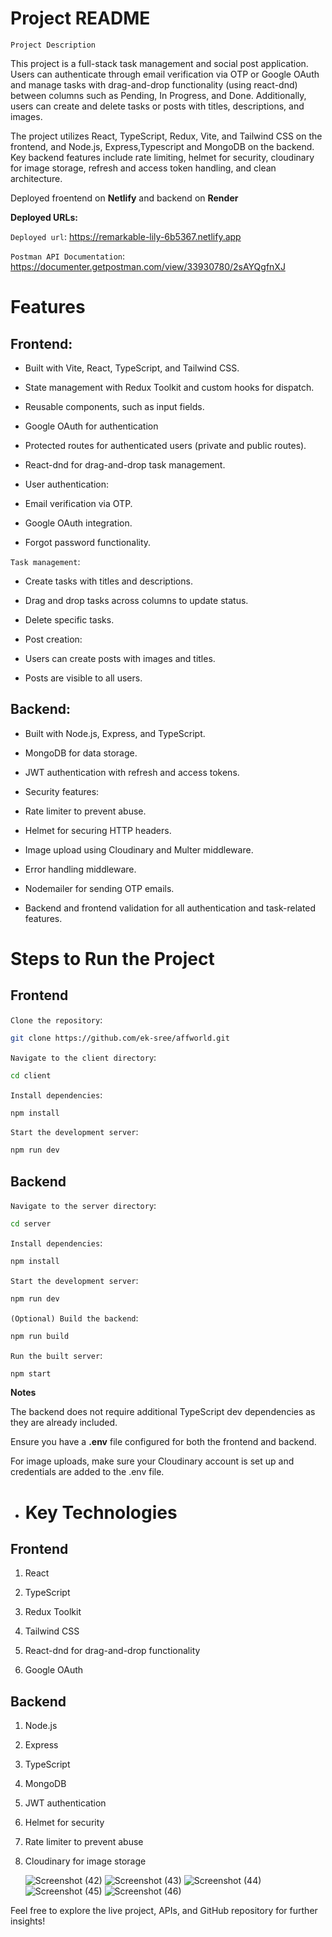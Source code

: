 # **Project README**

`Project Description`

This project is a full-stack task management and social post application. Users can authenticate through email verification via OTP or Google OAuth and manage tasks with drag-and-drop functionality (using react-dnd) between columns such as Pending, In Progress, and Done. Additionally, users can create and delete tasks or posts with titles, descriptions, and images.

The project utilizes React, TypeScript, Redux, Vite, and Tailwind CSS on the frontend, and Node.js, Express,Typescript and MongoDB on the backend. Key backend features include rate limiting, helmet for security, cloudinary for image storage, refresh and access token handling, and clean architecture.

Deployed froentend on **Netlify** and backend on **Render**

**Deployed URLs:**

``Deployed url``: https://remarkable-lily-6b5367.netlify.app

``Postman API Documentation``: https://documenter.getpostman.com/view/33930780/2sAYQgfnXJ


# Features

## Frontend:

- Built with Vite, React, TypeScript, and Tailwind CSS.

- State management with Redux Toolkit and custom hooks for dispatch.

- Reusable components, such as input fields.

- Google OAuth for authentication

- Protected routes for authenticated users (private and public routes).

- React-dnd for drag-and-drop task management.

- User authentication:

- Email verification via OTP.

- Google OAuth integration.

- Forgot password functionality.

`Task management`:

+ Create tasks with titles and descriptions.

+ Drag and drop tasks across columns to update status.

+ Delete specific tasks.

+ Post creation:

+ Users can create posts with images and titles.

+ Posts are visible to all users.

## Backend:

- Built with Node.js, Express, and TypeScript.

- MongoDB for data storage.

- JWT authentication with refresh and access tokens.

- Security features:

- Rate limiter to prevent abuse.

- Helmet for securing HTTP headers.

- Image upload using Cloudinary and Multer middleware.

- Error handling middleware.

- Nodemailer for sending OTP emails.

- Backend and frontend validation for all authentication and task-related features.


# Steps to Run the Project

## Frontend

``Clone the repository``:
```bash
git clone https://github.com/ek-sree/affworld.git
```

``Navigate to the client directory``:
```bash
cd client
```

``Install dependencies``:

```bash
npm install
```

``Start the development server``:
```bash
npm run dev
```


## Backend

``Navigate to the server directory``:
```bash
cd server
```
``Install dependencies``:
```bash
npm install
```
``Start the development server``:
```bash
npm run dev
```
```(Optional) Build the backend```:
```bash
npm run build
```

```Run the built server```:
```bash
npm start
```


**Notes**

The backend does not require additional TypeScript dev dependencies as they are already included.

Ensure you have a **.env** file configured for both the frontend and backend.

For image uploads, make sure your Cloudinary account is set up and credentials are added to the .env file.



* # **Key Technologies**

## Frontend

1. React

2. TypeScript

3. Redux Toolkit

4. Tailwind CSS

5. React-dnd for drag-and-drop functionality

6. Google OAuth

## Backend

1. Node.js

2. Express

3. TypeScript

4. MongoDB

5. JWT authentication

6. Helmet for security

7. Rate limiter to prevent abuse

8. Cloudinary for image storage

   ![Screenshot (42)](https://github.com/user-attachments/assets/3e15aa78-2a88-4642-8918-9cbb2689fa82)
   ![Screenshot (43)](https://github.com/user-attachments/assets/0a92cc3e-21d1-4a61-bef4-725bf1ae7631)
   ![Screenshot (44)](https://github.com/user-attachments/assets/5e302148-9eda-4184-b331-ce2ed43a9ca0)
   ![Screenshot (45)](https://github.com/user-attachments/assets/70ecca9b-8d8e-457d-8a25-d39d0648b980)
   ![Screenshot (46)](https://github.com/user-attachments/assets/fd3368a0-6411-40dd-bb31-334cd18acbd4)






Feel free to explore the live project, APIs, and GitHub repository for further insights!
